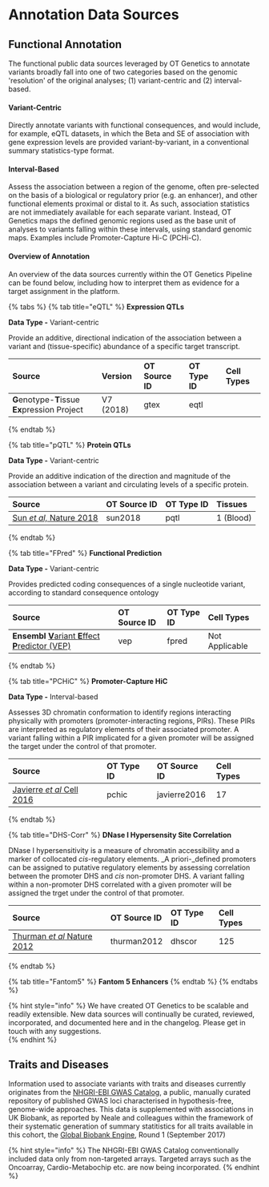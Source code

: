 # Annotation Data Sources

## Functional Annotation

The functional public data sources leveraged by OT Genetics to annotate variants broadly fall into one of two categories based on the genomic 'resolution' of the original analyses; \(1\) variant-centric and \(2\) interval-based.  

#### Variant-Centric

Directly annotate variants with functional consequences, and would include, for example, eQTL datasets, in which the Beta and SE of association with gene expression levels are provided variant-by-variant, in a conventional summary statistics-type format.  

#### Interval-Based

Assess the association between a region of the genome, often pre-selected on the basis of a biological or regulatory prior \(e.g. an enhancer\), and other functional elements proximal or distal to it.  As such, association statistics are not immediately available for each separate variant.  Instead, OT Genetics maps the defined genomic regions used as the base unit of analyses to variants falling within these intervals, using standard genomic maps.  Examples include Promoter-Capture Hi-C \(PCHi-C\).

#### Overview of Annotation

An overview of the data sources currently within the OT Genetics Pipeline can be found below, including how to interpret them as evidence for a target assignment in the platform.      

{% tabs %}
{% tab title="eQTL" %}
**Expression QTLs**

**Data Type -**  Variant-centric

Provide an additive, directional indication of the association between a variant and \(tissue-specific\) abundance of a specific target transcript.

| Source | Version | OT Source ID | OT Type ID | Cell Types |
| :--- | :--- | :--- | :--- | :--- |
| **G**enotype-**T**issue **Ex**pression Project | V7 \(2018\) | gtex | eqtl |  |
{% endtab %}

{% tab title="pQTL" %}
**Protein QTLs**

**Data Type -** Variant-centric

Provide an additive indication of the direction and magnitude of the association between a variant and circulating levels of a specific protein.

| Source | OT Source ID | OT Type ID | Tissues |
| :--- | :--- | :--- | :--- |
| [Sun _et al,_ Nature 2018](https://www.nature.com/articles/s41586-018-0175-2) | sun2018 | pqtl | 1 \(Blood\) |
{% endtab %}

{% tab title="FPred" %}
**Functional Prediction**

**Data Type -** Variant-centric

 Provides predicted coding consequences of a single nucleotide variant, according to standard consequence ontology

| Source | OT Source ID | OT Type ID | Cell Types |
| :--- | :--- | :--- | :--- |
| **Ensembl** [**V**ariant **E**ffect **P**redictor \(VEP\)](https://genomebiology.biomedcentral.com/articles/10.1186/s13059-016-0974-4) | vep | fpred | Not Applicable |
{% endtab %}

{% tab title="PCHiC" %}
**Promoter-Capture HiC**

**Data Type -** Interval-based

Assesses 3D chromatin conformation to identify regions interacting physically with promoters \(promoter-interacting regions, PIRs\).  These PIRs are interpreted as regulatory elements of their associated promoter.  A variant falling within a PIR implicated for a given promoter will be assigned the target under the control of that promoter.

| Source | OT Type ID | OT Source ID | Cell Types |
| :--- | :--- | :--- | :--- |
| [Javierre _et al_ Cell 2016](https://www.ncbi.nlm.nih.gov/pubmed/27863249) | pchic | javierre2016 | 17   |
{% endtab %}

{% tab title="DHS-Corr" %}
**DNase I Hypersensity Site Correlation**

DNase I hypersensitivity is a measure of chromatin accessibility and a marker of collocated _cis_-regulatory elements.  _A priori-_defined promoters can be assigned to putative regulatory elements by assessing correlation between the promoter DHS and _cis_ non-promoter DHS.  A variant falling within a non-promoter DHS correlated with a given promoter will be assigned the trget under the control of that promoter. 

| Source  | OT Source ID | OT Type ID | Cell Types |
| :--- | :--- | :--- | :--- |
| [Thurman _et al_ Nature 2012](https://www.nature.com/articles/nature11232%20) | thurman2012 | dhscor | 125 |
{% endtab %}

{% tab title="Fantom5" %}
**Fantom 5 Enhancers**
{% endtab %}
{% endtabs %}

{% hint style="info" %}
 We have created OT Genetics to be scalable and readily extensible.  New data sources will continually be curated, reviewed, incorporated, and documented here and in the changelog.  Please get in touch with any suggestions.  
{% endhint %}

## Traits and Diseases

Information used to associate variants with traits and diseases currently originates from the [NHGRI-EBI GWAS Catalog](https://www.ebi.ac.uk/gwas/), a public, manually curated repository of published GWAS loci characterised in hypothesis-free, genome-wide approaches.  This data is supplemented with associations in UK Biobank, as reported by Neale and colleagues within the framework of their systematic generation of summary statitistics for all traits available in this cohort, the [Global Biobank Engine](http://www.nealelab.is/blog/2017/7/19/rapid-gwas-of-thousands-of-phenotypes-for-337000-samples-in-the-uk-biobank), Round 1 \(September 2017\)  

{% hint style="info" %}
The NHGRI-EBI GWAS Catalog conventionally included data only from non-targeted arrays.  Targeted arrays such as the Oncoarray, Cardio-Metabochip etc. are now being incorporated.
{% endhint %}



